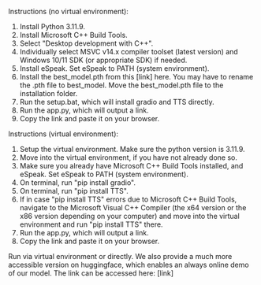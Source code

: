 Instructions (no virtual environment):
1. Install Python 3.11.9.
2. Install Microsoft C++ Build Tools.
3. Select "Desktop development with C++".
4. Individually select MSVC v14.x compiler toolset (latest version) and Windows 10/11 SDK (or appropriate SDK) if needed.
5. Install eSpeak. Set eSpeak to PATH (system environment).
6. Install the best_model.pth from this [link] here. You may have to rename the .pth file to best_model. Move the best_model.pth file to the installation folder.
7. Run the setup.bat, which will install gradio and TTS directly.
8. Run the app.py, which will output a link.
9. Copy the link and paste it on your browser.

Instructions (virtual environment):
1. Setup the virtual environment. Make sure the python version is 3.11.9.
2. Move into the virtual environment, if you have not already done so.
3. Make sure you already have Microsoft C++ Build Tools installed, and eSpeak. Set eSpeak to PATH (system environment).
4. On terminal, run "pip install gradio".
5. On terminal, run "pip install TTS".
6. If in case "pip install TTS" errors due to Microsoft C++ Build Tools, navigate to the Microsoft Visual C++ Compiler (the x64 version or the x86 version depending on your computer) and move into the virtual environment and run "pip install TTS" there.
7. Run the app.py, which will output a link.
8. Copy the link and paste it on your browser.

Run via virtual environment or directly.
We also provide a much more accessible version on huggingface, which enables an always online demo of our model. The link can be accessed here: [link]
